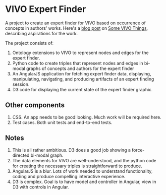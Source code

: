 # VIVO Expert Finder

A project to create an expert finder for VIVO based on occurrence of concepts 
in authors' works.  Here's a 
[blog post](http://mconlon17.github.io/blog/an-expert-finder-for-vivo.html) on
[Some VIVO Things](http://mconlon17.github.io/), describing aspirations 
for the work.

The project consists of:

1.  Ontology extensions to VIVO to represent nodes and edges for the expert finder.
1.  Python code to create triples that represent nodes and edges in bi-modal
graphs of concepts and authors for the expert finder
1.  An AngularJS application for fetching expert finder data, displaying, 
manipulating, navigating, and producing artifacts of an expert finding session.
1.  D3 code for displaying the current state of the expert finder graphic.

## Other components

1. CSS.  An app needs to be good looking.  Much work will be required here.
1. Test cases.  Both unit tests and end-to-end tests.  

## Notes

1. This is all rather ambitious.  D3 does a good job showing a force-directed
bi-modal graph.
1. The data elements for VIVO are well-understood, and the python code for 
creating the necessary triples is straightforward to produce.
1. AngularJS is a blur.  Lots of work needed to understand functionality, coding 
and produce compelling interactive experience.
1. D3 is complex.  Goal is to have model and controller in Angular, view in D3
with controls in Angular.
